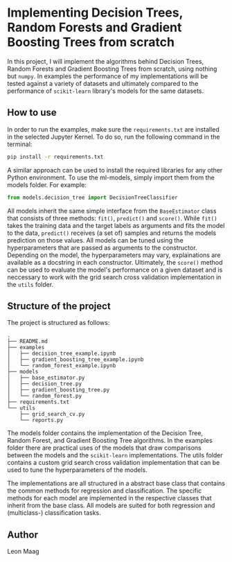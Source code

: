 # Implementing Decision Trees, Random Forests and Gradient Boosting Trees from scratch

In this project, I will implement the algorithms behind Decision Trees, Random Forests and Gradient Boosting Trees from scratch, using nothing but `numpy`. In examples the performance of my implementations will be tested against a variety of datasets and ultimately compared to the performance of `scikit-learn` library's models for the same datasets.

## How to use

In order to run the examples, make sure the `requirements.txt` are installed in the selected Jupyter Kernel. To do so, run the following command in the terminal:
```bash
pip install -r requirements.txt
```
A similar approach can be used to install the required libraries for any other Python environment. To use the ml-models, simply import them from the models folder. For example:
```python
from models.decision_tree import DecisionTreeClassifier
```
All models inherit the same simple interface from the `BaseEstimator` class that consists of three methods: `fit()`, `predict()` and `score()`. While `fit()` takes the training data and the target labels as arguments and fits the model to the data, `predict()` receives (a set of) samples and returns the models prediction on those values. All models can be tuned using the hyperparameters that are passed as arguments to the constructor. Depending on the model, the hyperparameters may vary, explainations are available as a docstring in each constructor. Ultimately, the `score()` method can be used to evaluate the model's performance on a given dataset and is neccessary to work with the grid search cross validation implementation in the `utils` folder.

## Structure of the project

The project is structured as follows:
```
.
├── README.md
├── examples
│   ├── decision_tree_example.ipynb
│   ├── gradient_boosting_tree_example.ipynb
│   └── random_forest_example.ipynb
├── models
│   ├── base_estimator.py
│   ├── decision_tree.py
│   ├── gradient_boosting_tree.py
│   └── random_forest.py
├── requirements.txt
└── utils
    ├── grid_search_cv.py
    └── reports.py
```
The models folder contains the implementation of the Decision Tree, Random Forest, and Gradient Boosting Tree algorithms. In the examples folder there are practical uses of the models that draw comparisons between the models and the `scikit-learn` implementations. The utils folder contains a custom grid search cross validation implementation that can be used to tune the hyperparameters of the models.

The implementations are all structured in a abstract base class that contains the common methods for regression and classification. The specific methods for each model are implemented in the respective classes that inherit from the base class. All models are suited for both regression and (multiclass-) classification tasks.

## Author
Leon Maag